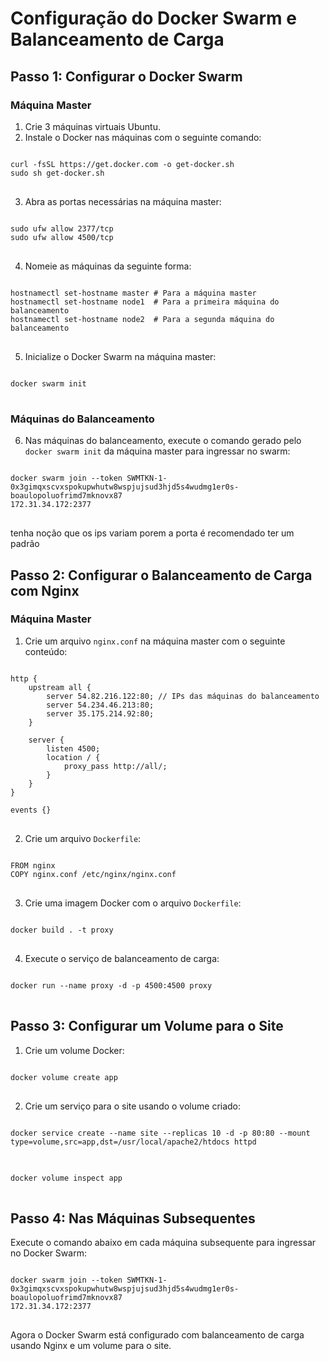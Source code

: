 <!DOCTYPE html>
<html>
<head>
   
</head>
<body>

<h1>Configuração do Docker Swarm e Balanceamento de Carga</h1>

<h2>Passo 1: Configurar o Docker Swarm</h2>

<h3>Máquina Master</h3>

<ol>
    <li>Crie 3 máquinas virtuais Ubuntu.</li>
    <li>Instale o Docker nas máquinas com o seguinte comando:</li>
</ol>

<pre>
<code>
curl -fsSL https://get.docker.com -o get-docker.sh
sudo sh get-docker.sh
</code>
</pre>

<ol start="3">
    <li>Abra as portas necessárias na máquina master:</li>
</ol>

<pre>
<code>
sudo ufw allow 2377/tcp
sudo ufw allow 4500/tcp
</code>
</pre>

<ol start="4">
    <li>Nomeie as máquinas da seguinte forma:</li>
</ol>

<pre>
<code>
hostnamectl set-hostname master # Para a máquina master
hostnamectl set-hostname node1  # Para a primeira máquina do balanceamento
hostnamectl set-hostname node2  # Para a segunda máquina do balanceamento
</code>
</pre>

<ol start="5">
    <li>Inicialize o Docker Swarm na máquina master:</li>
</ol>

<pre>
<code>
docker swarm init
</code>
</pre>

<h3>Máquinas do Balanceamento</h3>

<ol start="6">
    <li>Nas máquinas do balanceamento, execute o comando gerado pelo <code>docker swarm init</code> da máquina master
        para ingressar no swarm:</li>
</ol>

<pre>
<code>
docker swarm join --token SWMTKN-1-0x3gimqxscvxspokupwhutw8wspjujsud3hjd5s4wudmg1er0s-boaulopoluofrimd7mknovx87
172.31.34.172:2377
</code>
</pre>

<p> tenha noção que os ips variam porem a porta é recomendado ter um padrão</p>

<h2>Passo 2: Configurar o Balanceamento de Carga com Nginx</h2>

<h3>Máquina Master</h3>

<ol>
    <li>Crie um arquivo <code>nginx.conf</code> na máquina master com o seguinte conteúdo:</li>
</ol>

<pre>
<code>
http {
    upstream all {
        server 54.82.216.122:80; // IPs das máquinas do balanceamento
        server 54.234.46.213:80;
        server 35.175.214.92:80;
    }

    server {
        listen 4500;
        location / {
            proxy_pass http://all/;
        }
    }
}

events {}
</code>
</pre>

<ol start="2">
    <li>Crie um arquivo <code>Dockerfile</code>:</li>
</ol>

<pre>
<code>
FROM nginx
COPY nginx.conf /etc/nginx/nginx.conf
</code>
</pre>

<ol start="3">
    <li>Crie uma imagem Docker com o arquivo <code>Dockerfile</code>:</li>
</ol>

<pre>
<code>
docker build . -t proxy
</code>
</pre>

<ol start="4">
    <li>Execute o serviço de balanceamento de carga:</li>
</ol>

<pre>
<code>
docker run --name proxy -d -p 4500:4500 proxy
</code>
</pre>

<h2>Passo 3: Configurar um Volume para o Site</h2>

<ol>
    <li>Crie um volume Docker:</li>
</ol>

<pre>
<code>
docker volume create app
</code>
</pre>

<ol start="2">
    <li>Crie um serviço para o site usando o volume criado:</li>
</ol>

<pre>
<code>
docker service create --name site --replicas 10 -d -p 80:80 --mount type=volume,src=app,dst=/usr/local/apache2/htdocs httpd
</code>
</pre>

<pre>
<code>
docker volume inspect app
</code>
</pre>

<h2>Passo 4: Nas Máquinas Subsequentes</h2>

<p>Execute o comando abaixo em cada máquina subsequente para ingressar no Docker Swarm:</p>

<pre>
<code>
docker swarm join --token SWMTKN-1-0x3gimqxscvxspokupwhutw8wspjujsud3hjd5s4wudmg1er0s-boaulopoluofrimd7mknovx87
172.31.34.172:2377
</code>
</pre>

<p>Agora o Docker Swarm está configurado com balanceamento de carga usando Nginx e um volume para o site.</p>

</body>
</html>
